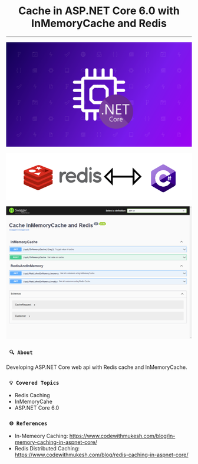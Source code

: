<h1 align="center"><strong>Cache in ASP.NET Core 6.0 with InMemoryCache and Redis</strong></h1>

<hr/>

<p align="center">
    <img src="/img/cache-memoria-asp-net.png" alt="Cache in Memory" title="Memory">
</p> 

<p align="center">
    <img src="/img/redis.png" alt="Redis" title="Redis">
</p> 

<p align="center">
    <img src="/img/swagger.png" alt="Swagger of API" title="Swagger">
</p> 


### ` 🔍 About`

<p align="justify">Developing ASP.NET Core web api with Redis cache and InMemoryCache.</p>

### ` 💡 Covered Topics`

* Redis Caching 
* InMemoryCahe
* ASP.NET Core 6.0

### ` 🌐 References`

* In-Memeory Caching: https://www.codewithmukesh.com/blog/in-memory-caching-in-aspnet-core/
* Redis Distributed Caching: https://www.codewithmukesh.com/blog/redis-caching-in-aspnet-core/